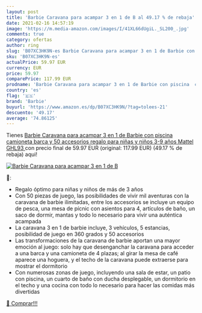```yaml
---
layout: post
title: 'Barbie Caravana para acampar 3 en 1 de B al 49.17 % de rebaja'
date: 2021-02-16 14:57:19
image: 'https://m.media-amazon.com/images/I/41XL66dUgiL._SL200_.jpg'
comments: true
category: ofertas
author: ring
slug: 'B07XC3HK9N-es Barbie Caravana para acampar 3 en 1 de Barbie con piscina...'
sku: 'B07XC3HK9N-es'
actualPrice: 59.97 EUR
currency: EUR
price: 59.97
comparePrice: 117.99 EUR
prodname: 'Barbie Caravana para acampar 3 en 1 de Barbie con piscina  camioneta  barca y 50 accesorios  regalo para niñas y niños 3-9 años  Mattel GHL93 '
country: 'es'
flag: '🇪🇸'
brand: 'Barbie'
buyurl: 'https://www.amazon.es/dp/B07XC3HK9N/?tag=tolees-21'
descuento: '49.17'
average: '74.86125'
---
```


Tienes [Barbie Caravana para acampar 3 en 1 de Barbie con piscina  camioneta  barca y 50 accesorios  regalo para niñas y niños 3-9 años  Mattel GHL93 ](https://www.amazon.es/dp/B07XC3HK9N/?tag=tolees-21) con precio final de  59.97 EUR (original: 117.99 EUR) (49.17 %  de rebaja) aqui!

[![Barbie Caravana para acampar 3 en 1 de B](https://m.media-amazon.com/images/I/41XL66dUgiL._SL200_.jpg)](https://www.amazon.es/dp/B07XC3HK9N/?tag=tolees-21)

🔎:

- Regalo óptimo para niñas y niños de más de 3 años
- Con 50 piezas de juego, las posibilidades de vivir mil aventuras con la caravana de barbie ilimitadas, entre los accesorios se incluye un equipo de pesca, una mesa de pícnic con asientos para 4, artículos de baño, un saco de dormir, mantas y todo lo necesario para vivir una auténtica acampada
- La caravana 3 en 1 de barbie incluye, 3 vehículos, 5 estancias, posibilidad de juego en 360 grados y 50 accesorios
- Las transformaciones de la caravana de barbie aportan una mayor emoción al juego: solo hay que desenganchar la caravana para acceder a una barca y una camioneta de 4 plazas; al girar la mesa de café aparece una hoguera, y el techo de la caravana puede extraerse para mostrar el dormitorio
- Con numerosas zonas de juego, incluyendo una sala de estar, un patio con piscina, un cuarto de baño con ducha desplegable, un dormitorio en el techo y una cocina con todo lo necesario para hacer las comidas más divertidas

[🛒 Comprar!!!](https://www.amazon.es/dp/B07XC3HK9N/?tag=tolees-21)
